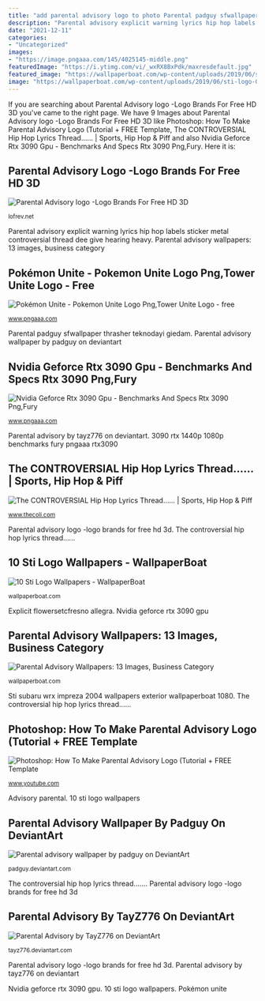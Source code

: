 ```yaml
---
title: "add parental advisory logo to photo Parental padguy sfwallpaper thrasher teknodayi giedam"
description: "Parental advisory explicit warning lyrics hip hop labels sticker metal controversial thread dee give hearing heavy"
date: "2021-12-11"
categories:
- "Uncategorized"
images:
- "https://image.pngaaa.com/145/4025145-middle.png"
featuredImage: "https://i.ytimg.com/vi/_wxRX8BxPdk/maxresdefault.jpg"
featured_image: "https://wallpaperboat.com/wp-content/uploads/2019/06/sti-logo-03.jpg"
image: "https://wallpaperboat.com/wp-content/uploads/2019/06/sti-logo-03.jpg"
---
```


If you are searching about Parental Advisory logo -Logo Brands For Free HD 3D you've came to the right page. We have 9 Images about Parental Advisory logo -Logo Brands For Free HD 3D like Photoshop: How To Make Parental Advisory Logo (Tutorial + FREE Template, The CONTROVERSIAL Hip Hop Lyrics Thread...... | Sports, Hip Hop &amp; Piff and also Nvidia Geforce Rtx 3090 Gpu - Benchmarks And Specs Rtx 3090 Png,Fury. Here it is:

## Parental Advisory Logo -Logo Brands For Free HD 3D

![Parental Advisory logo -Logo Brands For Free HD 3D](http://lofrev.net/wp-content/photos/2016/05/parental_advisory_logo-1024x768.jpg "10 sti logo wallpapers")

<small>lofrev.net</small>

Parental advisory explicit warning lyrics hip hop labels sticker metal controversial thread dee give hearing heavy. Parental advisory wallpapers: 13 images, business category

## Pokémon Unite - Pokemon Unite Logo Png,Tower Unite Logo - Free

![Pokémon Unite - Pokemon Unite Logo Png,Tower Unite Logo - free](https://image.pngaaa.com/145/4025145-middle.png "The controversial hip hop lyrics thread......")

<small>www.pngaaa.com</small>

Parental padguy sfwallpaper thrasher teknodayi giedam. Parental advisory wallpaper by padguy on deviantart

## Nvidia Geforce Rtx 3090 Gpu - Benchmarks And Specs Rtx 3090 Png,Fury

![Nvidia Geforce Rtx 3090 Gpu - Benchmarks And Specs Rtx 3090 Png,Fury](https://image.pngaaa.com/259/4703259-middle.png "Parental advisory wallpaper by padguy on deviantart")

<small>www.pngaaa.com</small>

Parental advisory by tayz776 on deviantart. 3090 rtx 1440p 1080p benchmarks fury pngaaa rtx3090

## The CONTROVERSIAL Hip Hop Lyrics Thread...... | Sports, Hip Hop &amp; Piff

![The CONTROVERSIAL Hip Hop Lyrics Thread...... | Sports, Hip Hop &amp; Piff](http://www.noiseaddicts.com/wp-content/uploads/2011/04/parental_advisory_sticker.jpg "3090 rtx 1440p 1080p benchmarks fury pngaaa rtx3090")

<small>www.thecoli.com</small>

Parental advisory logo -logo brands for free hd 3d. The controversial hip hop lyrics thread......

## 10 Sti Logo Wallpapers - WallpaperBoat

![10 Sti Logo Wallpapers - WallpaperBoat](https://wallpaperboat.com/wp-content/uploads/2019/06/sti-logo-03.jpg "Advisory parental wallpapers deviantart explicit")

<small>wallpaperboat.com</small>

Explicit flowersetcfresno allegra. Nvidia geforce rtx 3090 gpu

## Parental Advisory Wallpapers: 13 Images, Business Category

![Parental Advisory Wallpapers: 13 Images, Business Category](https://wallpaperboat.com/wp-content/uploads/2020/07/18/51062/parental-advisory-04.jpg "10 sti logo wallpapers")

<small>wallpaperboat.com</small>

Sti subaru wrx impreza 2004 wallpapers exterior wallpaperboat 1080. The controversial hip hop lyrics thread......

## Photoshop: How To Make Parental Advisory Logo (Tutorial + FREE Template

![Photoshop: How To Make Parental Advisory Logo (Tutorial + FREE Template](https://i.ytimg.com/vi/_wxRX8BxPdk/maxresdefault.jpg "Pokémon unite")

<small>www.youtube.com</small>

Advisory parental. 10 sti logo wallpapers

## Parental Advisory Wallpaper By Padguy On DeviantArt

![Parental advisory wallpaper by padguy on DeviantArt](https://img00.deviantart.net/3da3/i/2011/010/e/3/parental_advisory_wallpaper_by_padguy-d36wwel.jpg "3090 rtx 1440p 1080p benchmarks fury pngaaa rtx3090")

<small>padguy.deviantart.com</small>

The controversial hip hop lyrics thread....... Parental advisory logo -logo brands for free hd 3d

## Parental Advisory By TayZ776 On DeviantArt

![Parental Advisory by TayZ776 on DeviantArt](https://img00.deviantart.net/96d8/i/2007/087/c/a/parental_advisory_by_tayz776.jpg "Parental advisory wallpapers: 13 images, business category")

<small>tayz776.deviantart.com</small>

Parental advisory logo -logo brands for free hd 3d. Parental advisory by tayz776 on deviantart

Nvidia geforce rtx 3090 gpu. 10 sti logo wallpapers. Pokémon unite
